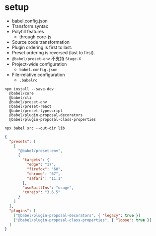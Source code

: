 # setup

- babel.config.json
- Transform syntax
- Polyfill features
    - through core-js
- Source code transformation
- Plugin ordering is first to last.
- Preset ordering is reversed (last to first).
- `@babel/preset-env` 不支持 `Stage-X`
- Project-wide configuration
  - `babel.config.json`
- File-relative configuration
  - `.babelrc`

```shell
npm install --save-dev
  @babel/core
  @babel/cli
  @babel/preset-env
  @babel/preset-react
  @babel/preset-typescript
  @babel/plugin-proposal-decorators
  @babel/plugin-proposal-class-properties
  
npx babel src --out-dir lib
```

```json
{
  "presets": [
    [
      "@babel/preset-env",
      {
        "targets": {
          "edge": "17",
          "firefox": "60",
          "chrome": "67",
          "safari": "11.1"
        },
        "useBuiltIns": "usage",
        "corejs": "3.6.5"
      }
    ]
  ],
  "plugins": [
    ["@babel/plugin-proposal-decorators", { "legacy": true }]
    ["@babel/plugin-proposal-class-properties", { "loose": true }]
  ]
}
```
